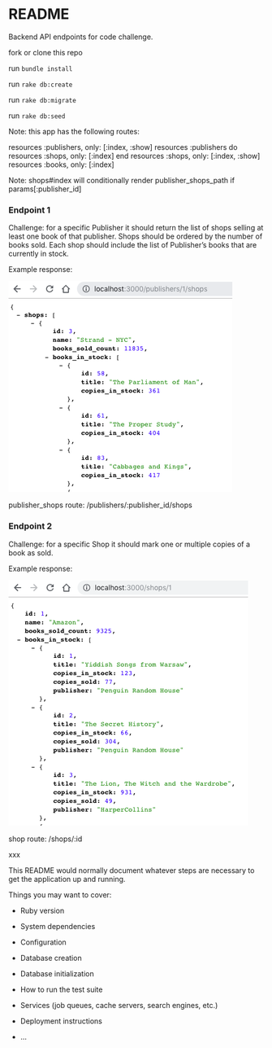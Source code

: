 # README

Backend API endpoints for code challenge.

fork or clone this repo

run `bundle install`

run `rake db:create`

run `rake db:migrate`

run `rake db:seed`

Note: this app has the following routes:

resources :publishers, only: [:index, :show]
resources :publishers do
  resources :shops, only: [:index]
end
resources :shops, only: [:index, :show]
resources :books, only: [:index]

Note: shops#index will conditionally render publisher_shops_path if params[:publisher_id]

### Endpoint 1

Challenge: for a specific Publisher it should return the list of shops selling at least one book of that publisher.
Shops should be ordered by the number of books sold.
Each shop should include the list of Publisher’s books that are currently in stock.

Example response:

![endpoint 1 pic](https://github.com/ethanryan/publisher-bookshop-api/blob/master/images/endpoint-1.png?)

publisher_shops route: /publishers/:publisher_id/shops

### Endpoint 2

Challenge: for a specific Shop it should mark one or multiple copies of a book as sold.

Example response:

![endpoint 2 pic](https://github.com/ethanryan/publisher-bookshop-api/blob/master/images/endpoint-2.png)

shop route: /shops/:id


xxx

This README would normally document whatever steps are necessary to get the
application up and running.

Things you may want to cover:

* Ruby version

* System dependencies

* Configuration

* Database creation

* Database initialization

* How to run the test suite

* Services (job queues, cache servers, search engines, etc.)

* Deployment instructions

* ...
